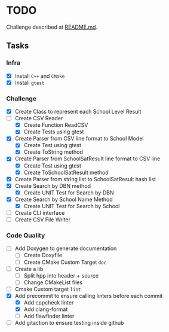 # TODO

Challenge described at [README.md](README.md).

## Tasks

### Infra
 * [x] Install `C++` and `CMake`
 * [x] Install `gtest`

### Challenge
 * [x] Create Class to represent each School Level Result
 * [ ] Create CSV Reader
   * [x] Create Function ReadCSV
   * [x] Create Tests using gtest
 * [x] Create Parser from CSV line format to School Model
   * [x] Create Test using gtest
   * [x] Create ToString method
 * [x] Create Parser from SchoolSatResult line format to CSV line
   * [x] Create Test using gtest
   * [x] Create ToSchoolSatResult method
 * [x] Create Parser from string list to SchoolSatResult hash list
 * [x] Create Search by DBN method
   * [x] Create UNIT Test for Search by DBN
 * [x] Create Search by School Name Method
   * [x] Create UNIT Test for Search by School
 * [ ] Create CLI interface
 * [ ] Create CSV File Writer

### Code Quality
 * [ ] Add Doxygen to generate documentation
   * [ ] Create Doxyfile
   * [ ] Create CMake Custom Target `doc`
 * [ ] Create a lib
   * [ ] Split hpp into header + source
   * [ ] Change CMakeList files
 * [ ] Cmake Custom target `lint`
 * [x] Add precommit to ensure calling linters before each commit
   * [x] Add cppcheck linter
   * [x] Add clang-format
   * [ ] Add flawfinder linter
 * [ ] Add gitaction to ensure testing inside github

